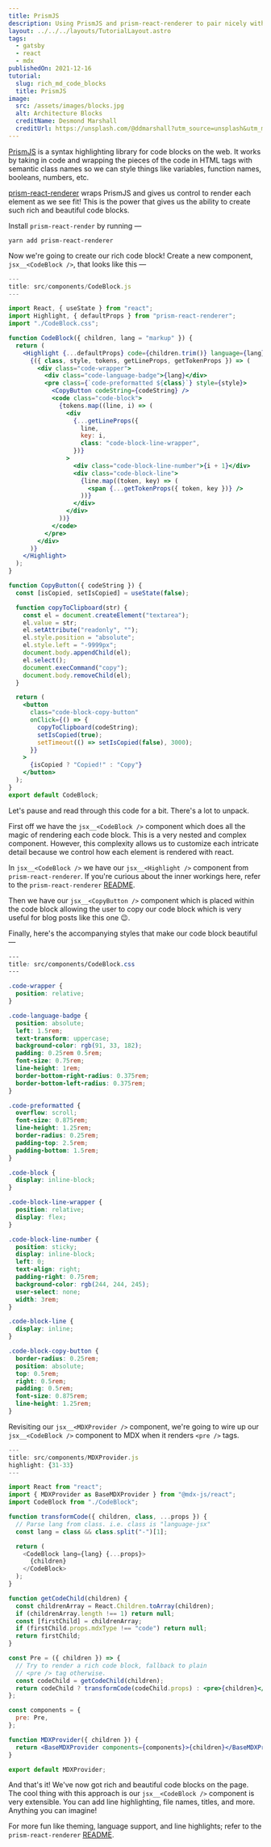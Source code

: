 ```yaml
---
title: PrismJS
description: Using PrismJS and prism-react-renderer to pair nicely with MDX custom components
layout: ../../../layouts/TutorialLayout.astro
tags:
  - gatsby
  - react
  - mdx
publishedOn: 2021-12-16
tutorial:
  slug: rich_md_code_blocks
  title: PrismJS
image:
  src: /assets/images/blocks.jpg
  alt: Architecture Blocks
  creditName: Desmond Marshall
  creditUrl: https://unsplash.com/@ddmarshall?utm_source=unsplash&utm_medium=referral&utm_content=creditCopyText
---
```


[PrismJS](https://prismjs.com/) is a syntax highlighting library for code blocks on the web. It works by taking in code and wrapping the pieces of the code in HTML tags with semantic class names so we can style things like variables, function names, booleans, numbers, etc.

[prism-react-renderer](https://github.com/FormidableLabs/prism-react-renderer) wraps PrismJS and gives us control to render each element as we see fit! This is the power that gives us the ability to create such rich and beautiful code blocks.

Install `prism-react-render` by running —

```shell
yarn add prism-react-renderer
```

Now we're going to create our rich code block! Create a new component, `jsx__<CodeBlock />`, that looks like this —

```jsx
---
title: src/components/CodeBlock.js
---

import React, { useState } from "react";
import Highlight, { defaultProps } from "prism-react-renderer";
import "./CodeBlock.css";

function CodeBlock({ children, lang = "markup" }) {
  return (
    <Highlight {...defaultProps} code={children.trim()} language={lang}>
      {({ class, style, tokens, getLineProps, getTokenProps }) => (
        <div class="code-wrapper">
          <div class="code-language-badge">{lang}</div>
          <pre class={`code-preformatted ${class}`} style={style}>
            <CopyButton codeString={codeString} />
            <code class="code-block">
              {tokens.map((line, i) => (
                <div
                  {...getLineProps({
                    line,
                    key: i,
                    class: "code-block-line-wrapper",
                  })}
                >
                  <div class="code-block-line-number">{i + 1}</div>
                  <div class="code-block-line">
                    {line.map((token, key) => (
                      <span {...getTokenProps({ token, key })} />
                    ))}
                  </div>
                </div>
              ))}
            </code>
          </pre>
        </div>
      )}
    </Highlight>
  );
}

function CopyButton({ codeString }) {
  const [isCopied, setIsCopied] = useState(false);

  function copyToClipboard(str) {
    const el = document.createElement("textarea");
    el.value = str;
    el.setAttribute("readonly", "");
    el.style.position = "absolute";
    el.style.left = "-9999px";
    document.body.appendChild(el);
    el.select();
    document.execCommand("copy");
    document.body.removeChild(el);
  }

  return (
    <button
      class="code-block-copy-button"
      onClick={() => {
        copyToClipboard(codeString);
        setIsCopied(true);
        setTimeout(() => setIsCopied(false), 3000);
      }}
    >
      {isCopied ? "Copied!" : "Copy"}
    </button>
  );
}
export default CodeBlock;
```

Let's pause and read through this code for a bit. There's a lot to unpack.

First off we have the `jsx__<CodeBlock />` component which does all the magic of rendering each code block. This is a very nested and complex component. However, this complexity allows us to customize each intricate detail because we control how each element is rendered with react.

In `jsx__<CodeBlock />` we have our `jsx__<Highlight />` component from `prism-react-renderer`. If you're curious about the inner workings here, refer to the `prism-react-renderer` [README](https://github.com/FormidableLabs/prism-react-renderer).

Then we have our `jsx__<CopyButton />` component which is placed within the code block allowing the user to copy our
code block which is very useful for blog posts like this one 😉.

Finally, here's the accompanying styles that make our code block beautiful —

```css
---
title: src/components/CodeBlock.css
---

.code-wrapper {
  position: relative;
}

.code-language-badge {
  position: absolute;
  left: 1.5rem;
  text-transform: uppercase;
  background-color: rgb(91, 33, 182);
  padding: 0.25rem 0.5rem;
  font-size: 0.75rem;
  line-height: 1rem;
  border-bottom-right-radius: 0.375rem;
  border-bottom-left-radius: 0.375rem;
}

.code-preformatted {
  overflow: scroll;
  font-size: 0.875rem;
  line-height: 1.25rem;
  border-radius: 0.25rem;
  padding-top: 2.5rem;
  padding-bottom: 1.5rem;
}

.code-block {
  display: inline-block;
}

.code-block-line-wrapper {
  position: relative;
  display: flex;
}

.code-block-line-number {
  position: sticky;
  display: inline-block;
  left: 0;
  text-align: right;
  padding-right: 0.75rem;
  background-color: rgb(244, 244, 245);
  user-select: none;
  width: 3rem;
}

.code-block-line {
  display: inline;
}

.code-block-copy-button {
  border-radius: 0.25rem;
  position: absolute;
  top: 0.5rem;
  right: 0.5rem;
  padding: 0.5rem;
  font-size: 0.875rem;
  line-height: 1.25rem;
}
```

Revisiting our `jsx__<MDXProvider />` component, we're going to wire up our `jsx__<CodeBlock />` component to MDX when it renders `<pre />` tags.

```jsx
---
title: src/components/MDXProvider.js
highlight: {31-33}
---

import React from "react";
import { MDXProvider as BaseMDXProvider } from "@mdx-js/react";
import CodeBlock from "./CodeBlock";

function transformCode({ children, class, ...props }) {
  // Parse lang from class. i.e. class is "language-jsx"
  const lang = class && class.split("-")[1];

  return (
    <CodeBlock lang={lang} {...props}>
      {children}
    </CodeBlock>
  );
}

function getCodeChild(children) {
  const childrenArray = React.Children.toArray(children);
  if (childrenArray.length !== 1) return null;
  const [firstChild] = childrenArray;
  if (firstChild.props.mdxType !== "code") return null;
  return firstChild;
}

const Pre = ({ children }) => {
  // Try to render a rich code block, fallback to plain
  // <pre /> tag otherwise.
  const codeChild = getCodeChild(children);
  return codeChild ? transformCode(codeChild.props) : <pre>{children}</pre>;
};

const components = {
  pre: Pre,
};

function MDXProvider({ children }) {
  return <BaseMDXProvider components={components}>{children}</BaseMDXProvider>;
}

export default MDXProvider;
```

And that's it! We've now got rich and beautiful code blocks on the page. The cool thing with this approach is our `jsx__<CodeBlock />` component is very extensible. You can add line highlighting, file names, titles, and more. Anything you can imagine!

For more fun like theming, language support, and line highlights; refer to the `prism-react-renderer` [README](https://github.com/FormidableLabs/prism-react-renderer).

